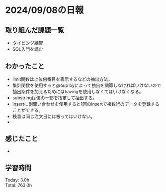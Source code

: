 # 2024/09/08の日報
## 取り組んだ課題一覧
* タイピング練習
* SQL入門を読む
## わかったこと
* limit関数は上位何番目を表示するなどの抽出方法。
* 集計関数を使用するとgroup byによって抽出を調節しなければいけないので抽出条件を加えるためにはhavingを使用しなくてはいけなくなる。
* substringは値の一部を指定して抽出する。
* insertに副問い合わせを使用すると1回のinsertで複数行のデータを登録することができる。
* 枝番は同じ注文日には被ってはいけない。
* 
## 感じたこと
* 
## 学習時間
Today: 3.0h<br>
Total: 763.0h

